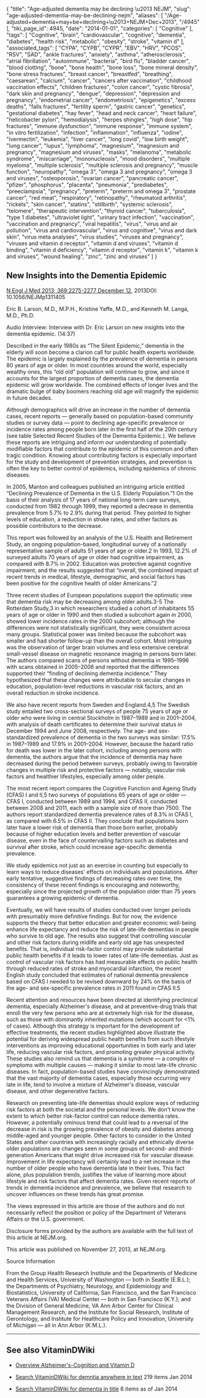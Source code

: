 {
    "title": "Age-adjusted dementia may be declining \u2013 NEJM",
    "slug": "age-adjusted-dementia-may-be-declining-nejm",
    "aliases": [
        "/Age-adjusted+dementia+may+be+declining+\u2013+NEJM+Dec+2013",
        "/4945"
    ],
    "tiki_page_id": 4945,
    "date": "2014-01-01",
    "categories": [
        "Cognitive"
    ],
    "tags": [
        "Cognitive",
        "brain",
        "cardiovascular",
        "cognitive",
        "dementia",
        "diabetes",
        "health risk",
        "metabolic",
        "obesity",
        "stroke",
        "vitamin d"
    ],
    "associated_tags": [
        "CYPA",
        "CYPB",
        "CYPR",
        "EBV",
        "HRV",
        "PCOS",
        "RSV",
        "SAD",
        "ankle fractures",
        "anxiety",
        "asthma",
        "atherosclerosis",
        "atrial fibrillation",
        "autoimmune",
        "bacteria",
        "bird flu",
        "bladder cancer",
        "blood clotting",
        "bone",
        "bone health",
        "bone loss",
        "bone mineral density",
        "bone stress fractures",
        "breast cancer",
        "breastfed",
        "breathing",
        "caesarean",
        "calcium",
        "cancer",
        "cancers after vaccination",
        "childhood vaccination effects",
        "children fractures",
        "colon cancer",
        "cystic fibrosis",
        "dark skin and pregnancy",
        "dengue",
        "depression",
        "depression and pregnancy",
        "endometrial cancer",
        "endometriosis",
        "epigenetics",
        "excess deaths",
        "falls fractures",
        "fertility sperm",
        "gastric cancer",
        "genetics",
        "gestational diabetes",
        "hay fever",
        "head and neck cancer",
        "heart failure",
        "helicobacter pylori",
        "hemodialysis",
        "herpes shingles",
        "high dose",
        "hip fractures",
        "immune dysfunction",
        "immune response",
        "immune system",
        "in vitro fertilization",
        "infection",
        "inflammation",
        "influenza",
        "iodine",
        "ivermectin",
        "leukemia",
        "liver cancer",
        "long covid",
        "low birth weight",
        "lung cancer",
        "lupus",
        "lymphoma",
        "magnesium",
        "magnesium and pregnancy",
        "magnesium and viruses",
        "masks",
        "melanoma",
        "metabolic syndrome",
        "miscarriage",
        "mononucleosis",
        "mood disorders",
        "multiple myeloma",
        "multiple sclerosis",
        "multiple sclerosis and pregnancy",
        "muscle function",
        "neuropathy",
        "omega 3",
        "omega 3 and pregnancy",
        "omega 3 and viruses",
        "osteoporosis",
        "ovarian cancer",
        "pancreatic cancer",
        "pfizer",
        "phosphorus",
        "placenta",
        "pneumonia",
        "prediabetes",
        "preeclampsia",
        "pregnancy",
        "preterm",
        "preterm and omega 3",
        "prostate cancer",
        "red meat",
        "respiratory",
        "retinopathy",
        "rheumatoid arthritis",
        "rickets",
        "skin cancer",
        "statins",
        "stillbirth",
        "systemic sclerosis",
        "telomere",
        "therapeutic intervention",
        "thyroid cancer",
        "tuberculosis",
        "type 1 diabetes",
        "ultraviolet light",
        "urinary tract infection",
        "vaccination",
        "vaccination and pregnancy",
        "viral hepatitis",
        "virus",
        "virus and air pollution",
        "virus and cardiovascular",
        "virus and cognitive",
        "virus and dark skin",
        "virus meta analyses",
        "virus studies",
        "viruses and pregnancy",
        "viruses and vitamin d receptor",
        "vitamin d and viruses",
        "vitamin d binding",
        "vitamin d deficiency",
        "vitamin d receptor",
        "vitamin k",
        "vitamin k and viruses",
        "wound healing",
        "zinc",
        "zinc and viruses"
    ]
}


## New Insights into the Dementia Epidemic

[N Engl J Med 2013; 369:2275-2277 December 12](http://www.nejm.org/doi/full/10.1056/NEJMp1311405#t=article%20), 2013DOI: 10.1056/NEJMp1311405

Eric B. Larson, M.D., M.P.H., Kristine Yaffe, M.D., and Kenneth M. Langa, M.D., Ph.D.

Audio Interview:     Interview with Dr. Eric Larson on new insights into the dementia epidemic. (14:37)

Described in the early 1980s as “The Silent Epidemic,” dementia in the elderly will soon become a clarion call for public health experts worldwide. The epidemic is largely explained by the prevalence of dementia in persons 80 years of age or older. In most countries around the world, especially wealthy ones, this “old old” population will continue to grow, and since it accounts for the largest proportion of dementia cases, the dementia epidemic will grow worldwide. The combined effects of longer lives and the dramatic bulge of baby boomers reaching old age will magnify the epidemic in future decades.

Although demographics will drive an increase in the number of dementia cases, recent reports — generally based on population-based community studies or survey data — point to declining age-specific prevalence or incidence rates among people born later in the first half of the 20th century (see table Selected Recent Studies of the Dementia Epidemic.). We believe these reports are intriguing and inform our understanding of potentially modifiable factors that contribute to the epidemic of this common and often tragic condition. Knowing about contributing factors is especially important for the study and development of prevention strategies, and prevention is often the key to better control of epidemics, including epidemics of chronic diseases.

In 2005, Manton and colleagues published an intriguing article entitled “Declining Prevalence of Dementia in the U.S. Elderly Population.”1 On the basis of their analysis of 17 years of national long-term care surveys, conducted from 1982 through 1999, they reported a decrease in dementia prevalence from 5.7% to 2.9% during that period. They pointed to higher levels of education, a reduction in stroke rates, and other factors as possible contributors to the decrease.

This report was followed by an analysis of the U.S. Health and Retirement Study, an ongoing population-based, longitudinal survey of a nationally representative sample of adults 51 years of age or older.2 In 1993, 12.2% of surveyed adults 70 years of age or older had cognitive impairment, as compared with 8.7% in 2002. Education was protective against cognitive impairment, and the results suggested that “overall, the combined impact of recent trends in medical, lifestyle, demographic, and social factors has been positive for the cognitive health of older Americans.”2

Three recent studies of European populations support the optimistic view that dementia risk may be decreasing among older adults.3-5 The Rotterdam Study,3 in which researchers studied a cohort of inhabitants 55 years of age or older in 1990 and then studied a subcohort again in 2000, showed lower incidence rates in the 2000 subcohort; although the differences were not statistically significant, they were consistent across many groups. Statistical power was limited because the subcohort was smaller and had shorter follow-up than the overall cohort. Most intriguing was the observation of larger brain volumes and less extensive cerebral small-vessel disease on magnetic resonance imaging in persons born later. The authors compared scans of persons without dementia in 1995–1996 with scans obtained in 2005–2006 and reported that the differences supported their “finding of declining dementia incidence.” They hypothesized that these changes were attributable to secular changes in education, population-level reductions in vascular risk factors, and an overall reduction in stroke incidence.

We also have recent reports from Sweden and England.4,5 The Swedish study entailed two cross-sectional surveys of people 75 years of age or older who were living in central Stockholm in 1987–1989 and in 2001–2004, with analysis of death certificates to determine their survival status in December 1994 and June 2008, respectively. The age- and sex-standardized prevalence of dementia in the two surveys was similar: 17.5% in 1987–1989 and 17.9% in 2001–2004. However, because the hazard ratio for death was lower in the later cohort, including among persons with dementia, the authors argue that the incidence of dementia may have decreased during the period between surveys, probably owing to favorable changes in multiple risk and protective factors — notably, vascular risk factors and healthier lifestyles, especially among older people.

The most recent report compares the Cognitive Function and Ageing Study (CFAS) I and II,5 two surveys of populations 65 years of age or older — CFAS I, conducted between 1989 and 1994, and CFAS II, conducted between 2008 and 2011, each with a sample size of more than 7500. The authors report standardized dementia prevalence rates of 8.3% in CFAS I, as compared with 6.5% in CFAS II. They conclude that populations born later have a lower risk of dementia than those born earlier, probably because of higher education levels and better prevention of vascular disease, even in the face of countervailing factors such as diabetes and survival after stroke, which could increase age-specific dementia prevalence.

We study epidemics not just as an exercise in counting but especially to learn ways to reduce diseases' effects on individuals and populations. After early tentative, suggestive findings of decreasing rates over time, the consistency of these recent findings is encouraging and noteworthy, especially since the projected growth of the population older than 75 years guarantees a growing epidemic of dementia.

Eventually, we will have results of studies conducted over longer periods with presumably more definitive findings. But for now, the evidence supports the theory that better education and greater economic well-being enhance life expectancy and reduce the risk of late-life dementias in people who survive to old age. The results also suggest that controlling vascular and other risk factors during midlife and early old age has unexpected benefits. That is, individual risk-factor control may provide substantial public health benefits if it leads to lower rates of late-life dementias. Just as control of vascular risk factors has had measurable effects on public health through reduced rates of stroke and myocardial infarction, the recent English study concluded that estimates of national dementia prevalence based on CFAS I needed to be revised downward by 24% on the basis of the age- and sex-specific prevalence rates in 2011 found in CFAS II.5

Recent attention and resources have been directed at identifying preclinical dementia, especially Alzheimer's disease, and at preventive-drug trials that enroll the very few persons who are at extremely high risk for the disease, such as those with dominantly inherited mutations (which account for <1% of cases). Although this strategy is important for the development of effective treatments, the recent studies highlighted above illustrate the potential for deriving widespread public health benefits from such lifestyle interventions as improving educational opportunities in both early and later life, reducing vascular risk factors, and promoting greater physical activity. These studies also remind us that dementia is a syndrome — a complex of symptoms with multiple causes — making it similar to most late-life chronic diseases. In fact, population-based studies have convincingly demonstrated that the vast majority of dementia cases, especially those occurring very late in life, tend to involve a mixture of Alzheimer's disease, vascular disease, and other degenerative factors.

Research on preventing late-life dementias should explore ways of reducing risk factors at both the societal and the personal levels. We don't know the extent to which better risk-factor control can reduce dementia rates. However, a potentially ominous trend that could lead to a reversal of the decrease in risk is the growing prevalence of obesity and diabetes among middle-aged and younger people. Other factors to consider in the United States and other countries with increasingly racially and ethnically diverse older populations are changes seen in some groups of second- and third-generation Americans that might drive increased risk for vascular disease. Improvement in life expectancy will certainly lead to a net increase in the number of older people who have dementia late in their lives. This fact alone, plus population trends, justifies the value of learning more about lifestyle and risk factors that affect dementia rates. Given recent reports of trends in dementia incidence and prevalence, we believe that research to uncover influences on these trends has great promise.

The views expressed in this article are those of the authors and do not necessarily reflect the position or policy of the Department of Veterans Affairs or the U.S. government.

Disclosure forms provided by the authors are available with the full text of this article at NEJM.org.

This article was published on November 27, 2013, at NEJM.org.

Source Information

From the Group Health Research Institute and the Departments of Medicine and Health Services, University of Washington — both in Seattle (E.B.L.); the Departments of Psychiatry, Neurology, and Epidemiology and Biostatistics, University of California, San Francisco, and the San Francisco Veterans Affairs (VA) Medical Center — both in San Francisco (K.Y.); and the Division of General Medicine, VA Ann Arbor Center for Clinical Management Research, and the Institute for Social Research, Institute of Gerontology, and Institute for Healthcare Policy and Innovation, University of Michigan — all in Ann Arbor (K.M.L.).

---

## See also VitaminDWiki

* [Overview Alzheimer's-Cognition and Vitamin D](/tags/overview-alzheimers-cognition-and-vitamin-d.html)

* [Search VitaminDWiki for demntia anywhere in text](https://www.VitaminDWiki.com/Search+Results?hl=en&oe=UTF-8&ie=UTF-8&btnG=Google+Search&googles.x=0&googles.y=0&q=dementia&domains=VitaminDWiki.com&sitesearch=VitaminDWiki.com) 219 items Jan 2014

* [Search VitaminDWiki for dementia in title](https://www.google.com/search?hl=en&oe=UTF-8&ie=UTF-8&btnG=Google+Search&googles.x=0&googles.y=0&q=allintitle%3Adementia&domains=VitaminDWiki.com&sitesearch=VitaminDWiki.com) 8 items as of Jan 2014
